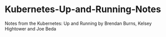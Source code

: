# Kubernetes-Up-and-Running-Notes
Notes from the Kubernetes: Up and Running by Brendan Burns, Kelsey Hightower and Joe Beda
